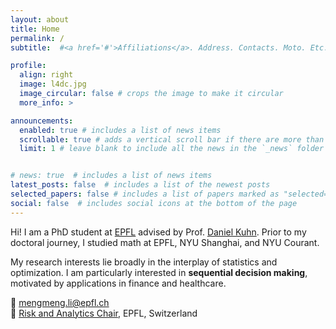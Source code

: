 ```yaml
---
layout: about
title: Home
permalink: /
subtitle:  #<a href='#'>Affiliations</a>. Address. Contacts. Moto. Etc.

profile:
  align: right
  image: l4dc.jpg
  image_circular: false # crops the image to make it circular
  more_info: >

announcements:
  enabled: true # includes a list of news items
  scrollable: true # adds a vertical scroll bar if there are more than 3 news items
  limit: 1 # leave blank to include all the news in the `_news` folder


# news: true  # includes a list of news items
latest_posts: false  # includes a list of the newest posts
selected_papers: false # includes a list of papers marked as "selected={true}"
social: false  # includes social icons at the bottom of the page
---
```


Hi! I am a PhD student at [EPFL](https://www.epfl.ch) advised by Prof. [Daniel Kuhn](https://people.epfl.ch/daniel.kuhn). Prior to my doctoral journey, I studied math at EPFL, NYU Shanghai, and NYU Courant.

My research interests lie broadly in the interplay of statistics and optimization. I am particularly interested in **sequential decision making**, motivated by applications in finance and healthcare.
<a href="https://scholar.google.no/citations?user=CkOyq5kAAAAJ&hl=en" title="Google Scholar"><i class="ai ai-google-scholar"></i></a>

📧 [mengmeng.li@epfl.ch](mailto:mengmeng.li@epfl.ch)
<br style="line-height: 10px" />
📡 [Risk and Analytics Chair](https://www.epfl.ch/labs/rao/), EPFL, Switzerland